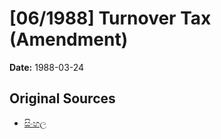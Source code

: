# [06/1988] Turnover Tax (Amendment)

**Date:** 1988-03-24

## Original Sources

- [සිංහල](https://documents.gov.lk/view/acts/1988/3/06-1988_S.pdf)
